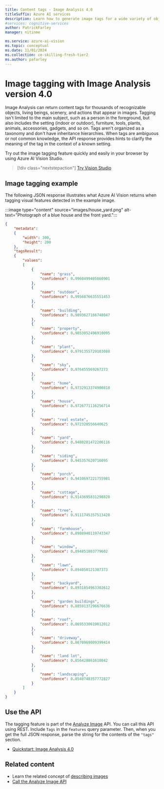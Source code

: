 ```yaml
---
title: Content tags - Image Analysis 4.0
titleSuffix: Azure AI services
description: Learn how to generate image tags for a wide variety of objects by using the Image Analysis 4.0 API.
#services: cognitive-services
author: PatrickFarley
manager: nitinme

ms.service: azure-ai-vision
ms.topic: conceptual
ms.date: 11/01/2024
ms.collection: ce-skilling-fresh-tier2
ms.author: pafarley
---
```


# Image tagging with Image Analysis version 4.0

Image Analysis can return content tags for thousands of recognizable objects, living beings, scenery, and actions that appear in images. Tagging isn't limited to the main subject, such as a person in the foreground, but also includes the setting (indoor or outdoor), furniture, tools, plants, animals, accessories, gadgets, and so on. Tags aren't organized as a taxonomy and don't have inheritance hierarchies. When tags are ambiguous or not common knowledge, the API response provides hints to clarify the meaning of the tag in the context of a known setting.

Try out the image tagging feature quickly and easily in your browser by using Azure AI Vision Studio.

> [!div class="nextstepaction"]
> [Try Vision Studio](https://portal.vision.cognitive.azure.com/)

## Image tagging example

The following JSON response illustrates what Azure AI Vision returns when tagging visual features detected in the example image.

:::image type="content" source="images/house_yard.png" alt-text="Photograph of a blue house and the front yard.":::

```json
{
    "metadata":
    {
        "width": 300,
        "height": 200
    },
    "tagsResult":
    {
        "values":
        [
            {
                "name": "grass",
                "confidence": 0.9960499405860901
            },
            {
                "name": "outdoor",
                "confidence": 0.9956876635551453
            },
            {
                "name": "building",
                "confidence": 0.9893627166748047
            },
            {
                "name": "property",
                "confidence": 0.9853052496910095
            },
            {
                "name": "plant",
                "confidence": 0.9791355729103088
            },
            {
                "name": "sky",
                "confidence": 0.976455569267273
            },
            {
                "name": "home",
                "confidence": 0.9732913374900818
            },
            {
                "name": "house",
                "confidence": 0.9726771116256714
            },
            {
                "name": "real estate",
                "confidence": 0.972320556640625
            },
            {
                "name": "yard",
                "confidence": 0.9480281472206116
            },
            {
                "name": "siding",
                "confidence": 0.945357620716095
            },
            {
                "name": "porch",
                "confidence": 0.9410697221755981
            },
            {
                "name": "cottage",
                "confidence": 0.9143695831298828
            },
            {
                "name": "tree",
                "confidence": 0.9111745357513428
            },
            {
                "name": "farmhouse",
                "confidence": 0.8988940119743347
            },
            {
                "name": "window",
                "confidence": 0.894851803779602
            },
            {
                "name": "lawn",
                "confidence": 0.894050121307373
            },
            {
                "name": "backyard",
                "confidence": 0.8931854963302612
            },
            {
                "name": "garden buildings",
                "confidence": 0.8859137296676636
            },
            {
                "name": "roof",
                "confidence": 0.8695330619812012
            },
            {
                "name": "driveway",
                "confidence": 0.8670969009399414
            },
            {
                "name": "land lot",
                "confidence": 0.856428861618042
            },
            {
                "name": "landscaping",
                "confidence": 0.8540748357772827
            }
        ]
    }
}
```

## Use the API

The tagging feature is part of the [Analyze Image](https://aka.ms/vision-4-0-ref) API. You can call this API using REST. Include `Tags` in the `features` query parameter. Then, when you get the full JSON response, parse the string for the contents of the `"tags"` section.

* [Quickstart: Image Analysis 4.0](./quickstarts-sdk/image-analysis-client-library-40.md?pivots=programming-language-csharp)

## Related content

* Learn the related concept of [describing images](concept-describe-images-40.md)
* [Call the Analyze Image API](./how-to/call-analyze-image-40.md)
